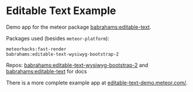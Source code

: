 Editable Text Example
=====================

Demo app for the meteor package [babrahams:editable-text](https://atmospherejs.com/babrahams/editable-text).

Packages used (besides `meteor-platform`):

    meteorhacks:fast-render
    babrahams:editable-text-wysiwyg-bootstrap-2

Repos: [babrahams:editable-text-wysiwyg-bootstrap-2](https://github.com/JackAdams/meteor-editable-text-wysiwyg-bootstrap-2) and [babrahams:editable-text](https://github.com/JackAdams/meteor-editable-text) for docs

There is a more complete example app at [editable-text-demo.meteor.com/](http://editable-text-demo.meteor.com/).
